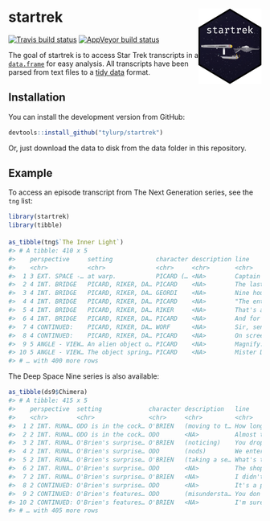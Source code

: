 
<!-- README.md is generated from README.Rmd. Please edit that file -->

# startrek <img src="man/figures/logo.png" align="right" height=150/>

<!-- badges: start -->

[![Travis build
status](https://travis-ci.org/tyluRp/startrek.svg?branch=master)](https://travis-ci.org/tyluRp/startrek)
[![AppVeyor build
status](https://ci.appveyor.com/api/projects/status/github/tyluRp/startrek?branch=master&svg=true)](https://ci.appveyor.com/project/tyluRp/startrek)
<!-- badges: end -->

The goal of startrek is to access Star Trek transcripts in a
[`data.frame`](https://stat.ethz.ch/R-manual/R-devel/library/base/html/data.frame.html)
for easy analysis. All transcripts have been parsed from text files to a
[tidy data](http://vita.had.co.nz/papers/tidy-data.html) format.

## Installation

You can install the development version from GitHub:

``` r
devtools::install_github("tylurp/startrek")
```

Or, just download the data to disk from the data folder in this
repository.

## Example

To access an episode transcript from The Next Generation series, see the
`tng` list:

``` r
library(startrek)
library(tibble)

as_tibble(tng$`The Inner Light`)
#> # A tibble: 410 x 5
#>    perspective     setting            character description line           
#>    <chr>           <chr>              <chr>     <chr>       <chr>          
#>  1 3 EXT. SPACE -… at warp.           PICARD (… <NA>        Captain's log,…
#>  2 4 INT. BRIDGE   PICARD, RIKER, DA… PICARD    <NA>        The last time …
#>  3 4 INT. BRIDGE   PICARD, RIKER, DA… GEORDI    <NA>        Nine hours... ?
#>  4 4 INT. BRIDGE   PICARD, RIKER, DA… PICARD    <NA>        "The entire \"…
#>  5 4 INT. BRIDGE   PICARD, RIKER, DA… RIKER     <NA>        That's a littl…
#>  6 4 INT. BRIDGE   PICARD, RIKER, DA… PICARD    <NA>        And for me... …
#>  7 4 CONTINUED:    PICARD, RIKER, DA… WORF      <NA>        Sir, sensors d…
#>  8 4 CONTINUED:    PICARD, RIKER, DA… PICARD    <NA>        On screen.     
#>  9 5 ANGLE - VIEW… An alien object o… PICARD    <NA>        Magnify.       
#> 10 5 ANGLE - VIEW… The object spring… PICARD    <NA>        Mister Data?   
#> # … with 400 more rows
```

The Deep Space Nine series is also available:

``` r
as_tibble(ds9$Chimera)
#> # A tibble: 415 x 5
#>    perspective  setting             character description   line           
#>    <chr>        <chr>               <chr>     <chr>         <chr>          
#>  1 2 INT. RUNA… ODO is in the cock… O'BRIEN   (moving to t… How long was I…
#>  2 2 INT. RUNA… ODO is in the cock… ODO       <NA>          Almost two hou…
#>  3 2 INT. RUNA… O'Brien's surprise… O'BRIEN   (noticing)    You dropped ou…
#>  4 2 INT. RUNA… O'Brien's surprise… ODO       (nods)        We entered the…
#>  5 2 INT. RUNA… O'Brien's surprise… O'BRIEN   (taking a se… What's that?   
#>  6 2 INT. RUNA… O'Brien's surprise… ODO       <NA>          The shopkeeper…
#>  7 2 INT. RUNA… O'Brien's surprise… O'BRIEN   <NA>          I didn't know …
#>  8 2 CONTINUED: O'Brien's surprise… ODO       <NA>          It's a present…
#>  9 2 CONTINUED: O'Brien's features… ODO       (misundersta… You don't thin…
#> 10 2 CONTINUED: O'Brien's features… O'BRIEN   <NA>          I'm sure she w…
#> # … with 405 more rows
```
